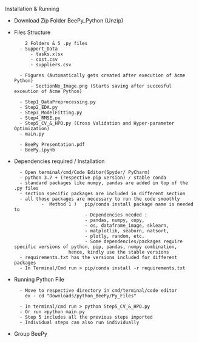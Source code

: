 Installation & Running

- Download Zip Folder BeePy_Python (Unzip)

- Files Structure

          2 Folders & 5 .py files
        - Support_Data
            - tasks.xlsx
            - cost.csv
            - suppliers.csv

        - Figures (Automatically gets created after execution of Acme Python)
            - SectionNo_Image.png (Starts saving after succesful exceution of Acme Python)

        - Step1_DataPreprocessing.py
        - Step2_EDA.py
        - Step3_ModelFitting.py
        - Step4_RMSE.py
        - Step5_CV_&_HPO.py (Cross Validation and Hyper-parameter Optimization)
        - main.py
        
        - BeePy Presentation.pdf
        - BeePy.ipynb
    
- Dependencies required / Installation

        - Open terminal/cmd/Code Editor(Spyder/ PyCharm)
        - python 3.7 + (respective pip version) / stable conda
        - standard packages like numpy, pandas are added in top of the .py files
        - section specific packages are included in different section
        - all those packages are necessary to run the code smoothly
                -  Method 1 )   pip/conda install package name is needed to 
                                - Dependencies needed :
                                - pandas, numpy, copy, 
                                - os, dataframe_image, sklearn, 
                                - matplotlib, seaborn, natsort, 
                                - plotly, random, etc.
                                - Some dependencies/packages require specific versions of python, pip, pandas, numpy combination,
                          hence, kindly use the stable versions
        - requirements.txt has the versions included for different packages
        - In Terminal/Cmd run > pip/conda install -r requirements.txt

- Running Python File

        - Move to respective directory in cmd/terminal/code editor 
          ex - cd "Downloads/python_BeePy/Py_Files" 

        - In terminal/cmd run > python Step5_CV_&_HPO.py
        - Or run >python main.py
        - Step 5 includes all the previous steps imported
        - Individual steps can also run individually

- Group BeePy


